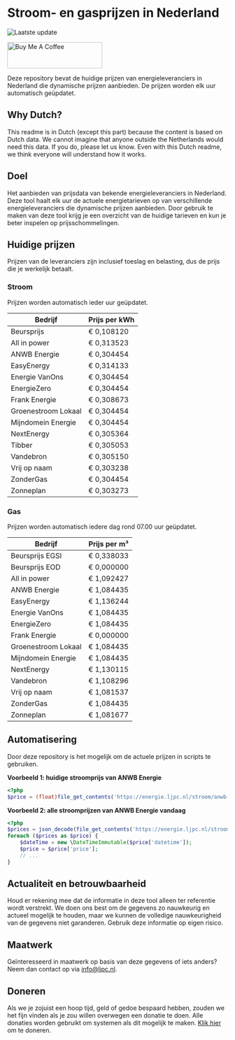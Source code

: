 # Stroom- en gasprijzen in Nederland

![Laatste update](https://img.shields.io/badge/laatste%20update-2023--08--18%2017%3A00%20CET-brightgreen)

<a href="https://www.buymeacoffee.com/Lars-" target="_blank"><img src="https://cdn.buymeacoffee.com/buttons/v2/default-orange.png" alt="Buy Me A Coffee" height="60" style="height: 60px !important;width: 217px !important;" ></a>

Deze repository bevat de huidige prijzen van energieleveranciers in Nederland die dynamische prijzen aanbieden. De prijzen worden elk uur automatisch geüpdatet.

## Why Dutch?

This readme is in Dutch (except this part) because the content is based on Dutch data. We cannot imagine that anyone outside the Netherlands would need this data. If you do, please let us know. Even with this Dutch readme, we think
everyone will understand how it works.

## Doel

Het aanbieden van prijsdata van bekende energieleveranciers in Nederland. Deze tool haalt elk uur de actuele energietarieven op van verschillende energieleveranciers die dynamische prijzen aanbieden. Door gebruik te maken van deze tool
krijg je een overzicht van de huidige tarieven en kun je beter inspelen op prijsschommelingen.

## Huidige prijzen

Prijzen van de leveranciers zijn inclusief toeslag en belasting, dus de prijs die je werkelijk betaalt.

### Stroom

Prijzen worden automatisch ieder uur geüpdatet.

 Bedrijf | Prijs per kWh 
---------|---------------
Beursprijs | € 0,108120
All in power | € 0,313523
ANWB Energie | € 0,304454
EasyEnergy | € 0,314133
Energie VanOns | € 0,304454
EnergieZero | € 0,304454
Frank Energie | € 0,308673
Groenestroom Lokaal | € 0,304454
Mijndomein Energie | € 0,304454
NextEnergy | € 0,305364
Tibber | € 0,305053
Vandebron | € 0,305150
Vrij op naam | € 0,303238
ZonderGas | € 0,304454
Zonneplan | € 0,303273


### Gas

Prijzen worden automatisch iedere dag rond 07.00 uur geüpdatet.

 Bedrijf | Prijs per m³ 
---------|--------------
Beursprijs EGSI | € 0,338033
Beursprijs EOD | € 0,000000
All in power | € 1,092427
ANWB Energie | € 1,084435
EasyEnergy | € 1,136244
Energie VanOns | € 1,084435
EnergieZero | € 1,084435
Frank Energie | € 0,000000
Groenestroom Lokaal | € 1,084435
Mijndomein Energie | € 1,084435
NextEnergy | € 1,130115
Vandebron | € 1,108296
Vrij op naam | € 1,081537
ZonderGas | € 1,084435
Zonneplan | € 1,081677


## Automatisering

Door deze repository is het mogelijk om de actuele prijzen in scripts te gebruiken.

**Voorbeeld 1: huidige stroomprijs van ANWB Energie**

```php
<?php
$price = (float)file_get_contents('https://energie.ljpc.nl/stroom/anwb-energie-nu.txt');

```

**Voorbeeld 2: alle stroomprijzen van ANWB Energie vandaag**

```php
<?php
$prices = json_decode(file_get_contents('https://energie.ljpc.nl/stroom/all-in-power-vandaag.json'),true);
foreach ($prices as $price) {
    $dateTime = new \DateTimeImmutable($price['datetime']);
    $price = $price['price'];
    // ...
}
```

## Actualiteit en betrouwbaarheid

Houd er rekening mee dat de informatie in deze tool alleen ter referentie wordt verstrekt. We doen ons best om de gegevens zo nauwkeurig en actueel mogelijk te houden, maar we kunnen de volledige nauwkeurigheid van de gegevens niet
garanderen. Gebruik deze informatie op eigen risico.

## Maatwerk

Geïnteresseerd in maatwerk op basis van deze gegevens of iets anders? Neem dan contact op
via [info@ljpc.nl](mailto:info@ljpc.nl?subject=Energie%20prijzen).

## Doneren

Als we je zojuist een hoop tijd, geld of gedoe bespaard hebben, zouden we het fijn vinden als je zou willen overwegen een
donatie te doen. Alle donaties worden gebruikt om systemen als dit mogelijk te
maken. [Klik hier](https://www.buymeacoffee.com/Lars-) om te doneren.
